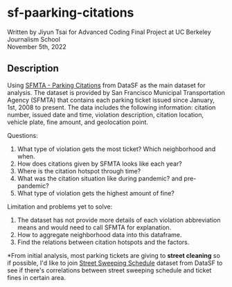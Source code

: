 # sf-paarking-citations

Written by Jiyun Tsai for Advanced Coding Final Project at UC Berkeley Journalism School <br/>
November 5th, 2022

## Description

Using [SFMTA - Parking Citations](https://data.sfgov.org/Transportation/SFMTA-Parking-Citations/ab4h-6ztd) from DataSF as the main dataset for analysis. The dataset is provided by San Francisco Municipal Transportation Agency (SFMTA) that contains each parking ticket issued since January, 1st, 2008 to present. The data includes the following information: citation number, issued date and time, violation description, citation location, vehicle plate, fine amount, and geolocation point.

Questions:
1. What type of violation gets the most ticket? Which neighborhood and when.
2. How does citations given by SFMTA looks like each year?
3. Where is the citation hotspot through time?
4. What was the citation situation like during pandemic? and pre-pandemic?
5. What type of violation gets the highest amount of fine?

Limitation and problems yet to solve:
1. The dataset has not provide more details of each violation abbreviation means and would need to call SFMTA for explanation.
2. How to aggregate neighborhood data into this dataframe.
3. Find the relations between citation hotspots and the factors.


*From initial analysis, most parking tickets are giving to **street cleaning** so if possible, I'd like to join [Street Sweeping Schedule](https://data.sfgov.org/City-Infrastructure/Street-Sweeping-Schedule/yhqp-riqs) dataset from DataSF to see if there's correlations between street sweeping schedule and ticket fines in certain area.

